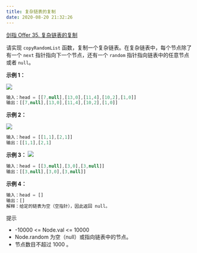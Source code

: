 ```yaml
---
title: 复杂链表的复制
date: 2020-08-20 21:32:26
---
```


[剑指 Offer 35. 复杂链表的复制](https://leetcode-cn.com/problems/fu-za-lian-biao-de-fu-zhi-lcof/)

请实现 `copyRandomList` 函数，复制一个复杂链表。在复杂链表中，每个节点除了有一个 `next` 指针指向下一个节点，还有一个 `random` 指针指向链表中的任意节点或者 `null`。

**示例 1：**

![](https://assets.leetcode-cn.com/aliyun-lc-upload/uploads/2020/01/09/e1.png)

```js
输入：head = [[7,null],[13,0],[11,4],[10,2],[1,0]]
输出：[[7,null],[13,0],[11,4],[10,2],[1,0]]
```

**示例 2：**

![](https://assets.leetcode-cn.com/aliyun-lc-upload/uploads/2020/01/09/e2.png)

```js
输入：head = [[1,1],[2,1]]
输出：[[1,1],[2,1]
```

**示例 3：**
![](https://assets.leetcode-cn.com/aliyun-lc-upload/uploads/2020/01/09/e3.png)

```js
输入：head = [[3,null],[3,0],[3,null]]
输出：[[3,null],[3,0],[3,null]]
```

**示例 4：**

```js
输入：head = []
输出：[]
解释：给定的链表为空（空指针），因此返回 null。
```

提示

- -10000 <= Node.val <= 10000
- Node.random 为空（null）或指向链表中的节点。
- 节点数目不超过 1000 。
